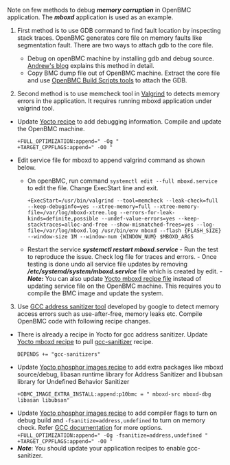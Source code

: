 Note on few methods to debug ***memory corruption*** in OpenBMC application. The ***mboxd*** application is used as an example.

1. First method is to use GDB command to find fault location by inspecting stack traces. OpenBMC generates core file on memory faults like segmentation fault. There are two ways to attach gdb to the core file.
   - Debug on openBMC machine by installing gdb and debug source. [Andrew's blog](https://amboar.github.io/notes/2022/01/13/openbmc-development-workflow.html) explains this method in detail.
   - Copy BMC dump file out of OpenBMC machine. Extract the core file and use [OpenBMC Build Scripts tools](https://github.com/ibm-openbmc/openbmc-build-scripts) to attach the GDB.


2.  Second method is to use memcheck tool in [Valgrind](https://valgrind.org/docs/manual/mc-manual.html) to detects memory errors in the application. It requires running mboxd application under valgrind tool.
   - Update [Yocto recipe](https://github.com/openbmc/openbmc/blob/master/meta-ibm/recipes-phosphor/mboxd/mboxd_%25.bbappend) to add debugging information. Compile and update the OpenBMC machine.
      ```
      +FULL_OPTIMIZATION:append=" -Og "
      +TARGET_CPPFLAGS:append=" -O0 "
      ```
      
   - Edit service file for mboxd to append valgrind command as shown below.  
       - On openBMC, run command `systemctl edit --full mboxd.service` to edit the file. Change ExecStart line and exit.
          ```
          +ExecStart=/usr/bin/valgrind --tool=memcheck --leak-check=full --keep-debuginfo=yes --xtree-memory=full --xtree-memory-file=/var/log/mboxd-xtree.log --errors-for-leak-kinds=definite,possible --undef-value-errors=yes --keep-stacktraces=alloc-and-free --show-mismatched-frees=yes --log-file=/var/log/mboxd.log /usr/bin/env mboxd --flash {FLASH_SIZE} --window-size 1M --window-num {WINDOW_NUM} $MBOXD_ARGS
          ```
       - Restart the service ***systemctl restart mboxd.service***
    - Run the test to reproduce the issue. Check log file for traces and errors.
    - Once testing is done undo all service file updates by removing ***/etc/systemd/system/mboxd.service*** file which is created by edit.
    - ***Note:*** You can also update [Yocto mboxd recipe file](https://github.com/openbmc/openbmc/blob/master/meta-phosphor/recipes-phosphor/mboxd/mboxd/mboxd.service) instead of updating service file on the OpenBMC machine. This requires you to compile the BMC image and update the system.


3.  Use [GCC address sanitizer tool](https://github.com/google/sanitizers/wiki/addresssanitizer) developed by google to detect memory access errors such as use-after-free, memory leaks etc. Compile OpenBMC code with following recipe changes.
   - There is already a recipe in Yocto for gcc address sanitizer. Update [Yocto mboxd recipe](https://github.com/openbmc/openbmc/blob/master/meta-phosphor/recipes-phosphor/mboxd/mboxd_git.bb) to pull [gcc-sanitizer](https://github.com/openbmc/openbmc/blob/master/poky/meta/recipes-devtools/gcc/gcc-sanitizers_14.1.bb) recipe.
      ```
      DEPENDS += "gcc-sanitizers"
      ```
   - Update [Yocto phosphor images recipe](https://github.com/openbmc/openbmc/blob/master/meta-ibm/recipes-phosphor/images/obmc-phosphor-image.bbappend) to add extra packages like mboxd source/debug, libasan runtime library for Address Sanitizer and libubsan library for Undefined Behavior Sanitizer
      ```
      +OBMC_IMAGE_EXTRA_INSTALL:append:p10bmc = " mboxd-src mboxd-dbg libasan libubsan"
       ```
   - Update [Yocto phosphor images recipe](https://github.com/openbmc/openbmc/blob/master/meta-ibm/recipes-phosphor/images/obmc-phosphor-image.bbappend) to add compiler flags to turn on debug build and `-fsanitize=address,undefined` to turn on memory check. Refer [GCC documentation](https://gcc.gnu.org/onlinedocs/gcc-6.4.0/gcc/Link-Options.html) for more options.
	```
    +FULL_OPTIMIZATION:append=" -Og -fsanitize=address,undefined "
    +TARGET_CPPFLAGS:append=" -O0 "
    ```
  - ***Note***: You should update your application recipes to enable gcc-sanitizer.
      


